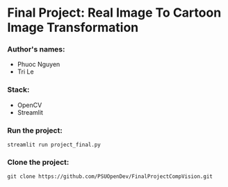# Final Project: Real Image To Cartoon Image Transformation

### Author's names:
- Phuoc Nguyen
- Tri Le

### Stack:
- OpenCV 
- Streamlit

### Run the project:
```
streamlit run project_final.py
```


### Clone the project:
```
git clone https://github.com/PSUOpenDev/FinalProjectCompVision.git
```